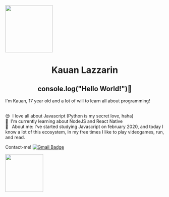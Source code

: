 <img width="auto" height="150px"  src="https://miro.medium.com/max/900/0*n3DRTlqqLO7oXyuv.png">


<h1 align="center">Kauan Lazzarin</h1>

<h2 align="center">
 console.log("Hello World!")👋
 
</h2>
I'm Kauan, 17 year old and a lot of will to learn all about programming!

 <br/> :heart_eyes:&nbsp;  I love all about Javascript (Python is my secret love, haha)
 <br/> :purple_heart:&nbsp; I'm currently learning about NodeJS and React Native
 <br/> 💬  &nbsp; About me: I've started studying Javascript on february 2020, and today I know a lot of this ecosystem, In my free times I like to play videogames, run, and read.

Contact-me! [![Gmail Badge](https://img.shields.io/badge/-kauanlazzaringmail.com-c14438?style=flat-square&logo=Gmail&logoColor=white&link=mailto:kauanlazzarin@gmail.com)](mailto:tgmarinho@gmail.com)

<img width="120px" src="https://img.pngio.com/nice-guy-download-free-clipart-with-a-transparent-background-nice-guy-png-552_720.png">
